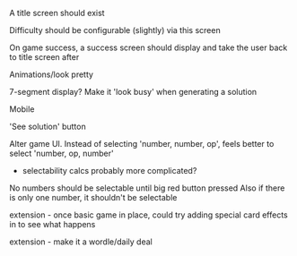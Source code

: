 A title screen should exist

Difficulty should be configurable (slightly) via this screen

On game success, a success screen should display and take the user back to title screen after

Animations/look pretty

7-segment display? Make it 'look busy' when generating a solution

Mobile

'See solution' button

Alter game UI. Instead of selecting 'number, number, op', feels better to select 'number, op, number'
 - selectability calcs probably more complicated?

 No numbers should be selectable until big red button pressed
 Also if there is only one number, it shouldn't be selectable

extension - once basic game in place, could try adding special card effects in to see what happens

extension - make it a wordle/daily deal